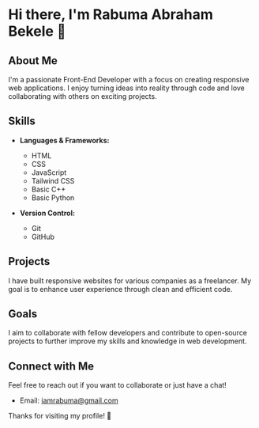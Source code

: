 # Hi there, I'm Rabuma Abraham Bekele 👋

## About Me
I'm a passionate Front-End Developer with a focus on creating responsive web applications. I enjoy turning ideas into reality through code and love collaborating with others on exciting projects.

## Skills
- **Languages & Frameworks:**
  - HTML
  - CSS
  - JavaScript
  - Tailwind CSS
  - Basic C++
  - Basic Python 

- **Version Control:**
  - Git
  - GitHub

## Projects
I have built responsive websites for various companies as a freelancer. My goal is to enhance user experience through clean and efficient code.

## Goals
I aim to collaborate with fellow developers and contribute to open-source projects to further improve my skills and knowledge in web development.

## Connect with Me
Feel free to reach out if you want to collaborate or just have a chat!
- Email: iamrabuma@gmail.com

Thanks for visiting my profile! 🚀
